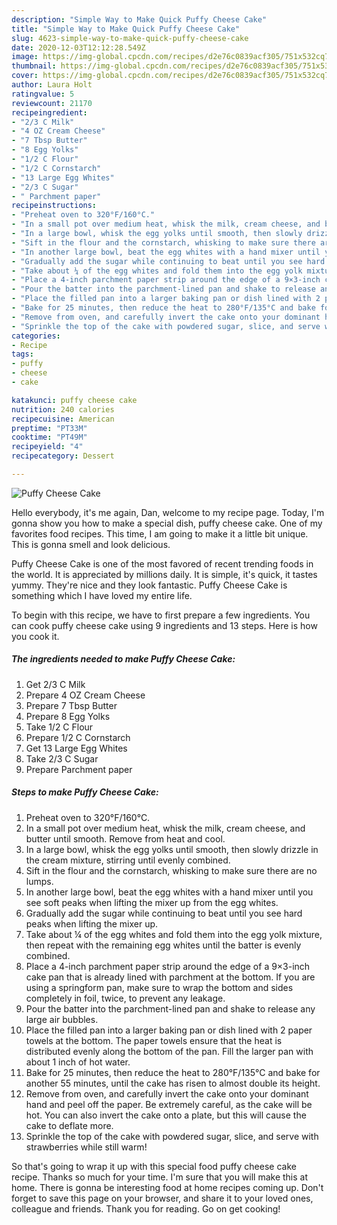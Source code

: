 ```yaml
---
description: "Simple Way to Make Quick Puffy Cheese Cake"
title: "Simple Way to Make Quick Puffy Cheese Cake"
slug: 4623-simple-way-to-make-quick-puffy-cheese-cake
date: 2020-12-03T12:12:28.549Z
image: https://img-global.cpcdn.com/recipes/d2e76c0839acf305/751x532cq70/puffy-cheese-cake-recipe-main-photo.jpg
thumbnail: https://img-global.cpcdn.com/recipes/d2e76c0839acf305/751x532cq70/puffy-cheese-cake-recipe-main-photo.jpg
cover: https://img-global.cpcdn.com/recipes/d2e76c0839acf305/751x532cq70/puffy-cheese-cake-recipe-main-photo.jpg
author: Laura Holt
ratingvalue: 5
reviewcount: 21170
recipeingredient:
- "2/3 C Milk"
- "4 OZ Cream Cheese"
- "7 Tbsp Butter"
- "8 Egg Yolks"
- "1/2 C Flour"
- "1/2 C Cornstarch"
- "13 Large Egg Whites"
- "2/3 C Sugar"
- " Parchment paper"
recipeinstructions:
- "Preheat oven to 320°F/160°C."
- "In a small pot over medium heat, whisk the milk, cream cheese, and butter until smooth. Remove from heat and cool."
- "In a large bowl, whisk the egg yolks until smooth, then slowly drizzle in the cream mixture, stirring until evenly combined."
- "Sift in the flour and the cornstarch, whisking to make sure there are no lumps."
- "In another large bowl, beat the egg whites with a hand mixer until you see soft peaks when lifting the mixer up from the egg whites."
- "Gradually add the sugar while continuing to beat until you see hard peaks when lifting the mixer up."
- "Take about ¼ of the egg whites and fold them into the egg yolk mixture, then repeat with the remaining egg whites until the batter is evenly combined."
- "Place a 4-inch parchment paper strip around the edge of a 9×3-inch cake pan that is already lined with parchment at the bottom. If you are using a springform pan, make sure to wrap the bottom and sides completely in foil, twice, to prevent any leakage."
- "Pour the batter into the parchment-lined pan and shake to release any large air bubbles."
- "Place the filled pan into a larger baking pan or dish lined with 2 paper towels at the bottom. The paper towels ensure that the heat is distributed evenly along the bottom of the pan. Fill the larger pan with about 1 inch of hot water."
- "Bake for 25 minutes, then reduce the heat to 280°F/135°C and bake for another 55 minutes, until the cake has risen to almost double its height."
- "Remove from oven, and carefully invert the cake onto your dominant hand and peel off the paper. Be extremely careful, as the cake will be hot. You can also invert the cake onto a plate, but this will cause the cake to deflate more."
- "Sprinkle the top of the cake with powdered sugar, slice, and serve with strawberries while still warm!"
categories:
- Recipe
tags:
- puffy
- cheese
- cake

katakunci: puffy cheese cake 
nutrition: 240 calories
recipecuisine: American
preptime: "PT33M"
cooktime: "PT49M"
recipeyield: "4"
recipecategory: Dessert

---
```



![Puffy Cheese Cake](https://img-global.cpcdn.com/recipes/d2e76c0839acf305/751x532cq70/puffy-cheese-cake-recipe-main-photo.jpg)

Hello everybody, it's me again, Dan, welcome to my recipe page. Today, I'm gonna show you how to make a special dish, puffy cheese cake. One of my favorites food recipes. This time, I am going to make it a little bit unique. This is gonna smell and look delicious.



Puffy Cheese Cake is one of the most favored of recent trending foods in the world. It is appreciated by millions daily. It is simple, it's quick, it tastes yummy. They're nice and they look fantastic. Puffy Cheese Cake is something which I have loved my entire life.


To begin with this recipe, we have to first prepare a few ingredients. You can cook puffy cheese cake using 9 ingredients and 13 steps. Here is how you cook it.

<!--inarticleads1-->

##### The ingredients needed to make Puffy Cheese Cake:

1. Get 2/3 C Milk
1. Prepare 4 OZ Cream Cheese
1. Prepare 7 Tbsp Butter
1. Prepare 8 Egg Yolks
1. Take 1/2 C Flour
1. Prepare 1/2 C Cornstarch
1. Get 13 Large Egg Whites
1. Take 2/3 C Sugar
1. Prepare  Parchment paper




<!--inarticleads2-->

##### Steps to make Puffy Cheese Cake:

1. Preheat oven to 320°F/160°C.
1. In a small pot over medium heat, whisk the milk, cream cheese, and butter until smooth. Remove from heat and cool.
1. In a large bowl, whisk the egg yolks until smooth, then slowly drizzle in the cream mixture, stirring until evenly combined.
1. Sift in the flour and the cornstarch, whisking to make sure there are no lumps.
1. In another large bowl, beat the egg whites with a hand mixer until you see soft peaks when lifting the mixer up from the egg whites.
1. Gradually add the sugar while continuing to beat until you see hard peaks when lifting the mixer up.
1. Take about ¼ of the egg whites and fold them into the egg yolk mixture, then repeat with the remaining egg whites until the batter is evenly combined.
1. Place a 4-inch parchment paper strip around the edge of a 9×3-inch cake pan that is already lined with parchment at the bottom. If you are using a springform pan, make sure to wrap the bottom and sides completely in foil, twice, to prevent any leakage.
1. Pour the batter into the parchment-lined pan and shake to release any large air bubbles.
1. Place the filled pan into a larger baking pan or dish lined with 2 paper towels at the bottom. The paper towels ensure that the heat is distributed evenly along the bottom of the pan. Fill the larger pan with about 1 inch of hot water.
1. Bake for 25 minutes, then reduce the heat to 280°F/135°C and bake for another 55 minutes, until the cake has risen to almost double its height.
1. Remove from oven, and carefully invert the cake onto your dominant hand and peel off the paper. Be extremely careful, as the cake will be hot. You can also invert the cake onto a plate, but this will cause the cake to deflate more.
1. Sprinkle the top of the cake with powdered sugar, slice, and serve with strawberries while still warm!




So that's going to wrap it up with this special food puffy cheese cake recipe. Thanks so much for your time. I'm sure that you will make this at home. There is gonna be interesting food at home recipes coming up. Don't forget to save this page on your browser, and share it to your loved ones, colleague and friends. Thank you for reading. Go on get cooking!
